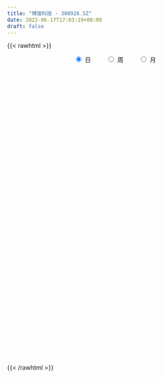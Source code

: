 ```yaml
---
title: "博俊科技 - 300926.SZ"
date: 2022-06-17T17:03:19+08:00
draft: false
---
```

{{< rawhtml >}}
    <div style="text-align: center">
        <label style="padding: 1rem;"><input style="margin-right: .5rem" type="radio" name="period" value="D" checked onclick="period_change(this)">日</label>
        <label style="padding: 1rem;"><input style="margin-right: .5rem" type="radio" name="period" value="W" onclick="period_change(this)">周</label>
        <label style="padding: 1rem;"><input style="margin-right: .5rem" type="radio" name="period" value="M" onclick="period_change(this)">月</label>
    </div>
    <div id="chart" style="height: 700px;"></div> 
    <script type="text/javascript">
        const D_v = [234369.51,167531.22,137761.3,122741.26,155857.55,140391.75,119864.9,116193.85,113505.72,135925.52,108235.72,97297.41,77523.96,62084.51,56857.83,49855.61,69548.69,101524.93,87492.18,70462.13,97535.82,71272.94,55432.78,47873.47,37488.83,43975.72,40570.62,49053.91,84072.17,52072.8,42782.95,40496.56,28825.0,31578.52,22863.61,32215.29,31085.4,61470.5,54564.92,145345.52,110065.35,74515.69,50929.39,34342.61,47921.86,70949.31,66016.16,70055.3,71000.26,51919.19,41006.09,32727.55,52837.05,39893.34,27330.69,40989.06,67646.05,81293.57,108786.14,91190.43,50222.84,38217.06,42575.15,72777.29,49784.33,78512.33,110859.47,105829.3,66523.48,83364.03,98784.8,59676.0,72375.1,38323.99,41037.31,38749.47,86896.06,169398.3,126295.31,119318.83,158614.06,109181.45,181546.95,118089.91,99601.31,71136.51,67074.51,62340.22,46185.69,41020.85,39433.8,52488.74,46586.0,32956.93,26565.67,40717.93,33270.29,23092.28,22237.53,19797.96,52820.42,32375.24,20029.95,15810.5,19789.0,12882.78,18732.02,15969.98,25457.44,20900.46,21845.11,154742.31,111520.84,71316.08,38294.56,26422.66,20708.57,22058.15,22022.2,25639.59,33309.15,23468.16,31900.78,19690.25,15640.96,24019.75,20754.27,17064.48,19512.03,24033.34,28958.81,21296.01,18112.44,15755.98,17322.55,11485.68,14113.95,16052.04,17283.4,41419.24,52758.17,28467.1,16399.08,16267.38,26083.72,57635.86,42998.42,26422.74,33776.06,19054.99,16986.23,19434.13,21160.61,33476.85,29152.6,18499.5,21222.86,17030.89,15569.1,39721.57,32333.92,26106.41,31006.48,27687.01,19383.46,18203.85,37055.68,45065.91,81059.44,42386.44,40091.11,35895.4,14909.75,29872.5,19799.31,14886.22,7584.92,16571.62,7228.99,8421.45,8482.14,12786.74,14210.56,10561.52,11036.41,11814.81,9295.22,13023.3,9358.67,10597.67,6131.06,24445.91,20918.4,29661.18,23778.93,21553.83,23327.83,10620.83,34305.07,40249.18,46920.01,43941.56,49420.29,79681.39,91550.7,70120.22,239575.51,196591.42,155834.61,99507.05,90826.77,148627.57,234452.72,146840.38,99560.93,101124.19,109674.18,101174.97,101747.17,76065.87,78997.82,50947.4,40490.75,35592.4,35013.2,34634.12,39776.72,33742.0,25953.49,44699.45,24321.0,25070.59,32480.77,38810.54,39781.97,22832.6,16389.56,18447.53,16101.54,19103.59,16116.02,27612.56,23179.64,21630.53,12715.28,17335.77,25522.18,15969.18,18682.67,24206.36,33671.21,16051.0,24138.65,17506.73,14563.26,16310.74,9473.02,12716.87,12802.59,16297.59,12461.39,13639.55,14298.36,13853.0,13269.86,14325.18,16048.87,15076.62,10453.92,13140.91,19013.28,18079.75,28697.16,18058.0,14525.62,45414.16,37393.42,25379.39,19124.0,12428.0,20887.68,19282.48,17410.51,14264.29,14028.0,18241.74,17638.77,20450.5,19744.09,13479.12,13041.25,10783.0,10736.0,10312.0,8367.0,9003.4,11623.34,16178.12,14484.0,18639.94,14110.08,11439.21,12003.52,10807.35,7012.59,26733.4,20364.02,44685.91,155960.25,121062.01,76735.4,81378.33,70720.63,87699.92,91225.59,63639.92,60849.89,56755.3,56971.05,39269.85,47424.95,70865.73,52287.71,89271.94,67050.06,64944.25,46619.59,48008.1,36371.84,35872.13,47595.0,29843.99,21495.8,21593.51,24216.94,23274.49,23610.81,103058.57,136245.58,82882.04,70963.07,47360.54,54288.9,71152.71,51305.0,67110.23,46620.28,53743.9]
const D_histogram = [0.0,-0.0727521368,-0.1667026469,-0.1837574039,-0.030687149,-0.2243873796,-0.2450560222,-0.2564617099,-0.2321611751,-0.1236840931,-0.189936899,-0.3432939049,-0.5251937027,-0.6606442212,-0.6798792231,-0.7322047062,-0.6802434463,-0.4785750895,-0.3891126483,-0.3182602362,-0.1567619056,-0.229907614,-0.3379133835,-0.3834792002,-0.3757971993,-0.2832325522,-0.1665608432,-0.1030571034,0.0554922879,0.1388175786,0.1441441754,0.1695361929,0.2166363312,0.2316220394,0.2455872083,0.212948538,0.2372025974,0.2997710834,0.3434623525,0.5152001259,0.5489723604,0.4651690804,0.3614205922,0.2919054086,0.2883072678,0.3274706924,0.3363918399,0.3876646584,0.4197916536,0.3721834602,0.3081550461,0.2735031284,0.2220809029,0.1176644794,0.060542663,0.0301770313,0.0870277717,0.1506931163,0.2653647744,0.2873274259,0.278093621,0.2306495788,0.163132028,0.1895849771,0.1231464951,0.1599554093,0.2464201036,0.2242585448,0.1569989522,0.155261895,0.176461334,0.1307513438,-0.0932823263,-0.2007871195,-0.3268016824,-0.4232437098,-0.197739623,0.122456947,0.2086101093,0.3096417445,0.3846408116,0.3166231821,0.3519860444,0.2912219627,0.1631563252,0.0222232812,-0.1449645776,-0.2167673395,-0.276856979,-0.30093516,-0.2896449436,-0.3065341477,-0.3701341319,-0.3580019925,-0.3288549317,-0.2694000055,-0.2700326014,-0.2808748527,-0.2873351292,-0.2760154295,-0.1954418136,-0.1543734383,-0.1443344429,-0.136072409,-0.169890418,-0.1698492981,-0.1175684881,-0.0713936049,-0.0115201657,0.0155362568,0.0454587453,0.2605766576,0.3003793627,0.224974037,0.1561035033,0.0830961868,0.0430426181,0.028198098,-0.0071462187,-0.0062452443,-0.0471152606,-0.049375355,-0.036138957,-0.034222816,-0.0407007928,-0.0851928734,-0.0897199805,-0.1178956091,-0.0927775816,-0.0436576888,0.0122870772,0.010836569,-0.0290895525,-0.0750177327,-0.1546762839,-0.1698995738,-0.1531234742,-0.0925704964,-0.0471092714,0.0606454444,0.1454980658,0.135273344,0.1384358037,0.138658782,0.1603241656,0.2181787993,0.2422173838,0.2489921087,0.1591460424,0.1056227018,0.0461601331,-0.0235857604,-0.0099132448,0.032375813,0.0769088023,0.0788569794,0.0448974905,0.0092549534,-0.0096407229,0.0027562003,0.0302815095,0.0415263459,0.0782588459,0.0816375023,0.0714055523,0.0459964228,0.0722902887,0.1115785125,0.1745664303,0.1938258634,0.185502103,0.1037437356,0.0234034464,-0.0582715557,-0.1459414284,-0.2018078616,-0.2145684675,-0.289136105,-0.3110832112,-0.2720240206,-0.2101947006,-0.1662117489,-0.1098143183,-0.0904615485,-0.0906687419,-0.0512259199,-0.0271727382,-0.0050299873,-0.0165046081,-0.043305397,-0.0469380326,-0.0197974925,-0.0468605117,-0.0080925766,0.0392906119,0.0805657453,0.085032653,0.0845080311,0.1394019566,0.1952033198,0.2699013455,0.3040492317,0.346674066,0.3711658301,0.4523617067,0.7884493532,0.9655780743,1.059029888,0.8712747019,0.6887050876,0.5524863071,0.7747564723,0.8790038221,0.7275862898,0.4955925166,0.3645259185,0.2804222354,0.2039966471,-0.0395736295,-0.1938062408,-0.4354029221,-0.623650299,-0.6720813825,-0.7175142279,-0.6817459676,-0.6624121686,-0.5941706594,-0.5594009762,-0.527651359,-0.5799430134,-0.6272402489,-0.5890023461,-0.5029201275,-0.3997889836,-0.4136350997,-0.4238268587,-0.3912991064,-0.3774812654,-0.3510037201,-0.3490881374,-0.3044363952,-0.3271809146,-0.2740819402,-0.2732456066,-0.2318354071,-0.1755711587,-0.0831898575,-0.0340892185,0.0083620584,0.0801391109,0.0419072219,0.0087464835,-0.0909931337,-0.1453405853,-0.1348716778,-0.179106849,-0.179597532,-0.2128617364,-0.1706268637,-0.1128900629,-0.0584171393,0.0046893426,0.0252159728,0.0057955086,0.0102050711,0.0401454195,0.0825124179,0.1085611836,0.1195781617,0.1477650309,0.1568194946,0.1938933687,0.1529700812,0.1574919131,0.164374802,0.2351815871,0.2665019535,0.2542311278,0.2013002908,0.1309440541,0.0198704713,-0.0732941614,-0.0889179578,-0.0995913377,-0.142113279,-0.2307622551,-0.237850538,-0.1858845264,-0.1151593189,-0.0348449183,0.0301182384,0.0832617647,0.0909216185,0.0994587187,0.0976606183,0.0745782228,0.0928021194,0.0693787879,0.0183688355,0.0267287733,-0.0079706338,-0.0569726342,-0.1288331976,-0.1350173591,-0.154926276,-0.0786562216,-0.0244177067,0.248711426,0.4495083384,0.493224458,0.4523003194,0.4232573977,0.3415924006,0.3344701541,0.2326438572,-0.0137163494,-0.097767323,-0.0677989718,-0.0692520651,-0.0659147859,-0.0098219286,0.0521682964,0.1138481686,0.2031113291,0.2253870031,0.2269691469,0.197111794,0.1946134056,0.1630017745,0.1520805686,0.0662852295,0.0259750663,-0.0246152517,-0.0649009544,-0.0600920899,-0.0909516147,-0.1002227325,0.1587460823,0.2560076666,0.285799137,0.2627922386,0.1511399043,0.108773881,0.0990446216,0.0813377859,0.0593735963,0.0185262852,0.0132529991]
const D_fast = [0.0,-0.0909401709,-0.2265663428,-0.2895604508,-0.1441619832,-0.3939590587,-0.4758917068,-0.551412822,-0.585152581,-0.5075965222,-0.6213335529,-0.860514035,-1.1737122584,-1.4743238323,-1.6635286399,-1.8989052996,-2.0170049013,-1.9349803169,-1.9427960377,-1.9515086847,-1.8292008305,-1.9598234424,-2.1523075578,-2.2937431746,-2.3800104735,-2.3582539644,-2.2832224662,-2.2454830023,-2.073060539,-1.9550308537,-1.913668213,-1.8458921473,-1.7446329261,-1.6717417081,-1.5963797371,-1.5757812729,-1.4922265642,-1.3547153073,-1.2251584501,-0.9246206452,-0.7536053207,-0.7211163305,-0.7345096706,-0.7310485021,-0.6625698259,-0.5415387283,-0.4485196208,-0.3003306377,-0.1632557291,-0.1178180574,-0.10480771,-0.0710838457,-0.0669858454,-0.141986149,-0.1839722997,-0.2067936736,-0.1281859902,-0.0268473666,0.1541654852,0.2479599931,0.3082495934,0.3184679459,0.2917334022,0.3655825955,0.3299307373,0.4067285039,0.5547982241,0.5887013014,0.5606914469,0.5977698635,0.6630846359,0.6500624817,0.40270823,0.2450066569,0.0372916734,-0.1649612814,0.0111078996,0.3619187064,0.5002243959,0.6786664673,0.8498257373,0.8609639033,0.9843232767,0.9963646858,0.9090881295,0.7737109058,0.5702819026,0.4442873058,0.3149834216,0.2156714505,0.154550431,0.06102769,-0.0951058271,-0.1724741859,-0.225540858,-0.2334359332,-0.3015766795,-0.3826376439,-0.4609317027,-0.5186158604,-0.4869026978,-0.4844276822,-0.5104722974,-0.5362283658,-0.6125189794,-0.6549401839,-0.632051496,-0.603725014,-0.5467316162,-0.5157911295,-0.4745039547,-0.194241878,-0.0793443322,-0.0985061486,-0.1283508066,-0.1805840763,-0.2098769906,-0.2176719861,-0.2548028575,-0.2554631942,-0.3081120256,-0.3227159587,-0.3185143,-0.325153863,-0.341807038,-0.407597337,-0.4345544392,-0.4922039701,-0.490280338,-0.4520748674,-0.3930583321,-0.3917996981,-0.4389982076,-0.503680821,-0.6220084432,-0.6797066265,-0.7012113955,-0.6638010418,-0.6301171347,-0.5072010577,-0.3859739199,-0.3623803056,-0.324608895,-0.2897212212,-0.2279747962,-0.1155754627,-0.0309825323,0.0380402198,-0.0120193359,-0.039137001,-0.0870595364,-0.16270187,-0.1515076656,-0.1011246545,-0.0373644646,-0.0157020428,-0.038437159,-0.0717659577,-0.0930718147,-0.0799858415,-0.044890155,-0.0232637321,0.0330334794,0.0568215113,0.0644409494,0.0505309256,0.0948973637,0.1620802156,0.268709741,0.3364256399,0.3744774053,0.3186549718,0.2441655442,0.1479226531,0.0237674233,-0.0825509752,-0.148953698,-0.2958053618,-0.3955232708,-0.4244700854,-0.4151894405,-0.412759426,-0.3838155751,-0.3870781924,-0.4099525713,-0.3833162292,-0.366056232,-0.345170978,-0.3607717508,-0.398398889,-0.4137660327,-0.3915748658,-0.4303530128,-0.3936082219,-0.3364023804,-0.2749858107,-0.2492607398,-0.2286583538,-0.1389139392,-0.034311746,0.1078616161,0.2180218101,0.3473151609,0.4645983826,0.6588846859,1.1920846706,1.6106079103,1.968817196,1.9988806854,1.988487343,1.9903901393,2.4063494225,2.7303477279,2.760826768,2.652731124,2.6127960055,2.5987978813,2.5733714548,2.3199077707,2.1172235992,1.7667761874,1.4226162358,1.2061648066,0.9813534042,0.8466851727,0.7004159295,0.6201147739,0.515034213,0.4148709905,0.2175935827,0.013486285,-0.0955263988,-0.135174212,-0.131990314,-0.2492452051,-0.3653936787,-0.430690703,-0.5112431784,-0.5725165631,-0.6578730148,-0.6893303713,-0.7938701194,-0.80929163,-0.8767666981,-0.8933153504,-0.8809438916,-0.8093600547,-0.7687817204,-0.7242399289,-0.6324280987,-0.6601831823,-0.6911572997,-0.8136452003,-0.9043277982,-0.9275768103,-1.0165886937,-1.0619787597,-1.1484583981,-1.1488802414,-1.1193659563,-1.0794973175,-1.0152185,-0.9883878766,-1.0063594637,-0.9993986334,-0.9594219302,-0.8964268273,-0.8432377657,-0.8023262472,-0.7371981202,-0.6889387829,-0.6033915666,-0.6060723338,-0.5621775236,-0.5142009342,-0.3845987523,-0.2866528976,-0.2353659413,-0.2379717056,-0.2755919288,-0.3816978937,-0.4931860668,-0.5310393527,-0.566610567,-0.6446608281,-0.791000368,-0.8575512853,-0.8520564054,-0.8101210276,-0.7385178566,-0.6660251402,-0.5920661728,-0.5616759143,-0.5282741345,-0.5056570803,-0.5100949202,-0.4686704936,-0.4747491281,-0.5211668717,-0.5061247406,-0.5428168061,-0.606061965,-0.7101308278,-0.7500693292,-0.808709815,-0.7521038161,-0.7039697278,-0.3686627387,-0.0554887416,0.1115334925,0.1836844338,0.2604558615,0.2641889645,0.3406842565,0.2970189239,0.04722963,-0.0612631743,-0.0482445661,-0.0670106757,-0.0801520929,-0.0265147179,0.0485175813,0.1386594957,0.2787004885,0.3573229132,0.4156473438,0.4350679393,0.4812229023,0.4903617149,0.5174606511,0.4482366193,0.4144202227,0.3576760918,0.3011651505,0.2909509926,0.237353564,0.2030267632,0.5016820985,0.6629455995,0.7641868541,0.8068780153,0.7330106572,0.7178381041,0.7328700001,0.7354976109,0.7283768204,0.6921610806,0.6902010442]
const D_slow = [0.0,-0.0181880342,-0.0598636959,-0.1058030469,-0.1134748341,-0.169571679,-0.2308356846,-0.2949511121,-0.3529914059,-0.3839124291,-0.4313966539,-0.5172201301,-0.6485185558,-0.8136796111,-0.9836494168,-1.1667005934,-1.336761455,-1.4564052274,-1.5536833894,-1.6332484485,-1.6724389249,-1.7299158284,-1.8143941743,-1.9102639743,-2.0042132742,-2.0750214122,-2.116661623,-2.1424258989,-2.1285528269,-2.0938484322,-2.0578123884,-2.0154283402,-1.9612692574,-1.9033637475,-1.8419669454,-1.7887298109,-1.7294291616,-1.6544863907,-1.5686208026,-1.4398207711,-1.302577681,-1.1862854109,-1.0959302629,-1.0229539107,-0.9508770938,-0.8690094207,-0.7849114607,-0.6879952961,-0.5830473827,-0.4900015176,-0.4129627561,-0.344586974,-0.2890667483,-0.2596506284,-0.2445149627,-0.2369707049,-0.215213762,-0.1775404829,-0.1111992893,-0.0393674328,0.0301559725,0.0878183671,0.1286013741,0.1759976184,0.2067842422,0.2467730945,0.3083781204,0.3644427566,0.4036924947,0.4425079685,0.4866233019,0.5193111379,0.4959905563,0.4457937764,0.3640933558,0.2582824284,0.2088475226,0.2394617594,0.2916142867,0.3690247228,0.4651849257,0.5443407212,0.6323372323,0.705142723,0.7459318043,0.7514876246,0.7152464802,0.6610546453,0.5918404006,0.5166066106,0.4441953747,0.3675618377,0.2750283048,0.1855278066,0.1033140737,0.0359640723,-0.031544078,-0.1017627912,-0.1735965735,-0.2426004309,-0.2914608843,-0.3300542439,-0.3661378546,-0.4001559568,-0.4426285613,-0.4850908859,-0.5144830079,-0.5323314091,-0.5352114505,-0.5313273863,-0.5199627,-0.4548185356,-0.3797236949,-0.3234801857,-0.2844543098,-0.2636802631,-0.2529196086,-0.2458700841,-0.2476566388,-0.2492179499,-0.260996765,-0.2733406037,-0.282375343,-0.290931047,-0.3011062452,-0.3224044635,-0.3448344587,-0.374308361,-0.3975027564,-0.4084171786,-0.4053454093,-0.402636267,-0.4099086551,-0.4286630883,-0.4673321593,-0.5098070527,-0.5480879213,-0.5712305454,-0.5830078633,-0.5678465021,-0.5314719857,-0.4976536497,-0.4630446987,-0.4283800032,-0.3882989618,-0.333754262,-0.273199916,-0.2109518889,-0.1711653783,-0.1447597028,-0.1332196695,-0.1391161096,-0.1415944208,-0.1335004676,-0.114273267,-0.0945590221,-0.0833346495,-0.0810209112,-0.0834310919,-0.0827420418,-0.0751716644,-0.064790078,-0.0452253665,-0.0248159909,-0.0069646029,0.0045345028,0.022607075,0.0505017031,0.0941433107,0.1425997766,0.1889753023,0.2149112362,0.2207620978,0.2061942089,0.1697088518,0.1192568864,0.0656147695,-0.0066692568,-0.0844400596,-0.1524460647,-0.2049947399,-0.2465476771,-0.2740012567,-0.2966166438,-0.3192838293,-0.3320903093,-0.3388834938,-0.3401409907,-0.3442671427,-0.355093492,-0.3668280001,-0.3717773732,-0.3834925012,-0.3855156453,-0.3756929923,-0.355551556,-0.3342933928,-0.313166385,-0.2783158958,-0.2295150659,-0.1620397295,-0.0860274216,0.0006410949,0.0934325525,0.2065229792,0.4036353174,0.645029836,0.909787308,1.1276059835,1.2997822554,1.4379038322,1.6315929502,1.8513439058,2.0332404782,2.1571386074,2.248270087,2.3183756459,2.3693748076,2.3594814003,2.31102984,2.2021791095,2.0462665348,1.8782461891,1.6988676322,1.5284311403,1.3628280981,1.2142854333,1.0744351892,0.9425223495,0.7975365961,0.6407265339,0.4934759474,0.3677459155,0.2677986696,0.1643898947,0.05843318,-0.0393915966,-0.133761913,-0.221512843,-0.3087848773,-0.3848939761,-0.4666892048,-0.5352096898,-0.6035210915,-0.6614799433,-0.7053727329,-0.7261701973,-0.7346925019,-0.7326019873,-0.7125672096,-0.7020904041,-0.6999037833,-0.7226520667,-0.758987213,-0.7927051324,-0.8374818447,-0.8823812277,-0.9355966618,-0.9782533777,-1.0064758934,-1.0210801782,-1.0199078426,-1.0136038494,-1.0121549723,-1.0096037045,-0.9995673496,-0.9789392452,-0.9517989493,-0.9219044088,-0.8849631511,-0.8457582775,-0.7972849353,-0.759042415,-0.7196694367,-0.6785757362,-0.6197803394,-0.5531548511,-0.4895970691,-0.4392719964,-0.4065359829,-0.401568365,-0.4198919054,-0.4421213949,-0.4670192293,-0.502547549,-0.5602381128,-0.6197007473,-0.6661718789,-0.6949617087,-0.7036729382,-0.6961433786,-0.6753279375,-0.6525975329,-0.6277328532,-0.6033176986,-0.5846731429,-0.561472613,-0.5441279161,-0.5395357072,-0.5328535139,-0.5348461723,-0.5490893309,-0.5812976303,-0.61505197,-0.653783539,-0.6734475944,-0.6795520211,-0.6173741646,-0.50499708,-0.3816909655,-0.2686158857,-0.1628015362,-0.0774034361,0.0062141024,0.0643750667,0.0609459794,0.0365041486,0.0195544057,0.0022413894,-0.0142373071,-0.0166927892,-0.0036507151,0.0248113271,0.0755891593,0.1319359101,0.1886781968,0.2379561453,0.2866094967,0.3273599404,0.3653800825,0.3819513899,0.3884451564,0.3822913435,0.3660661049,0.3510430824,0.3283051788,0.3032494956,0.3429360162,0.4069379329,0.4783877171,0.5440857768,0.5818707528,0.6090642231,0.6338253785,0.654159825,0.669003224,0.6736347953,0.6769480451]
const D_data = [['2021-01-07', 36.5, 31.15, 30.78, 38.2],['2021-01-08', 28.13, 30.01, 27.12, 32.8],['2021-01-11', 29.98, 29.19, 29.0, 32.58],['2021-01-12', 27.0, 29.7, 26.04, 31.28],['2021-01-13', 28.82, 32.1, 28.62, 32.28],['2021-01-14', 30.68, 27.52, 27.5, 32.05],['2021-01-15', 26.51, 28.89, 26.15, 30.12],['2021-01-18', 28.5, 28.68, 27.1, 29.6],['2021-01-19', 28.0, 28.92, 28.0, 30.66],['2021-01-20', 29.04, 30.14, 27.7, 30.44],['2021-01-21', 29.56, 27.88, 27.85, 29.6],['2021-01-22', 28.2, 25.91, 25.74, 28.4],['2021-01-25', 25.18, 24.21, 23.79, 25.2],['2021-01-26', 24.28, 23.35, 23.24, 24.98],['2021-01-27', 22.8, 23.72, 22.23, 23.74],['2021-01-28', 23.1, 22.39, 22.34, 23.77],['2021-01-29', 22.45, 22.95, 21.53, 23.98],['2021-02-01', 22.5, 24.85, 22.5, 25.12],['2021-02-02', 24.52, 23.67, 23.65, 26.15],['2021-02-03', 22.99, 23.36, 22.21, 23.88],['2021-02-04', 22.82, 24.7, 22.33, 25.8],['2021-02-05', 24.3, 21.6, 21.6, 24.5],['2021-02-08', 21.21, 20.19, 20.06, 22.16],['2021-02-09', 20.19, 20.0, 19.63, 20.59],['2021-02-10', 20.1, 19.98, 19.85, 20.85],['2021-02-18', 20.0, 20.76, 20.0, 20.91],['2021-02-19', 20.76, 21.15, 20.41, 21.35],['2021-02-22', 21.14, 20.56, 20.53, 21.45],['2021-02-23', 20.5, 22.03, 20.13, 22.76],['2021-02-24', 21.6, 21.52, 21.19, 21.91],['2021-02-25', 21.5, 20.6, 20.55, 21.61],['2021-02-26', 20.1, 20.77, 20.01, 21.5],['2021-03-01', 20.75, 21.11, 20.53, 21.33],['2021-03-02', 21.2, 20.78, 20.61, 21.45],['2021-03-03', 20.62, 20.77, 20.39, 21.0],['2021-03-04', 20.73, 20.06, 20.06, 20.73],['2021-03-05', 20.08, 20.68, 20.02, 21.02],['2021-03-08', 20.9, 21.37, 20.81, 22.0],['2021-03-09', 21.19, 21.45, 20.1, 21.8],['2021-03-10', 22.5, 23.77, 22.5, 25.74],['2021-03-11', 22.29, 22.83, 21.35, 23.38],['2021-03-12', 22.18, 21.45, 21.28, 22.32],['2021-03-15', 21.17, 20.86, 20.31, 21.2],['2021-03-16', 20.78, 20.93, 20.56, 21.18],['2021-03-17', 20.87, 21.65, 20.57, 21.65],['2021-03-18', 21.52, 22.4, 21.52, 22.58],['2021-03-19', 22.0, 22.3, 21.77, 22.96],['2021-03-22', 22.3, 23.18, 22.3, 23.88],['2021-03-23', 23.17, 23.4, 22.54, 23.95],['2021-03-24', 22.95, 22.6, 22.05, 23.45],['2021-03-25', 22.57, 22.3, 22.25, 23.13],['2021-03-26', 22.18, 22.58, 22.12, 22.6],['2021-03-29', 22.03, 22.29, 21.34, 22.33],['2021-03-30', 22.1, 21.3, 21.16, 22.23],['2021-03-31', 21.21, 21.49, 21.21, 21.78],['2021-04-01', 21.49, 21.59, 21.45, 22.38],['2021-04-02', 21.35, 22.77, 20.98, 22.77],['2021-04-06', 22.91, 23.25, 22.6, 23.88],['2021-04-07', 23.25, 24.52, 22.72, 25.66],['2021-04-08', 24.5, 23.94, 23.85, 25.0],['2021-04-09', 23.66, 23.81, 23.58, 24.4],['2021-04-12', 23.65, 23.39, 23.2, 23.91],['2021-04-13', 23.3, 23.0, 22.82, 23.97],['2021-04-14', 22.96, 24.23, 22.86, 24.71],['2021-04-15', 23.82, 23.11, 22.96, 23.84],['2021-04-16', 22.99, 24.47, 22.97, 24.75],['2021-04-19', 24.48, 25.63, 24.23, 26.68],['2021-04-20', 26.48, 24.68, 24.65, 26.78],['2021-04-21', 24.35, 24.08, 23.86, 25.28],['2021-04-22', 23.88, 24.9, 23.63, 25.37],['2021-04-23', 24.5, 25.44, 24.0, 25.94],['2021-04-26', 25.29, 24.73, 24.6, 25.69],['2021-04-27', 24.54, 21.85, 21.8, 24.54],['2021-04-28', 21.85, 22.36, 21.15, 22.69],['2021-04-29', 22.81, 21.34, 21.25, 23.18],['2021-04-30', 21.21, 20.85, 20.3, 21.39],['2021-05-06', 20.93, 25.02, 20.46, 25.02],['2021-05-07', 26.5, 27.69, 24.07, 29.13],['2021-05-10', 28.01, 26.03, 24.32, 28.25],['2021-05-11', 26.24, 26.98, 25.44, 28.33],['2021-05-12', 25.7, 27.47, 25.66, 31.21],['2021-05-13', 26.81, 26.05, 25.89, 28.24],['2021-05-14', 26.67, 27.61, 26.67, 30.56],['2021-05-17', 27.71, 26.69, 26.0, 28.26],['2021-05-18', 26.8, 25.62, 24.63, 26.81],['2021-05-19', 25.51, 24.91, 24.76, 25.77],['2021-05-20', 24.7, 23.8, 23.65, 24.76],['2021-05-21', 23.8, 24.3, 23.61, 24.47],['2021-05-24', 24.4, 23.98, 23.28, 24.42],['2021-05-25', 23.72, 24.05, 23.66, 24.35],['2021-05-26', 23.97, 24.29, 23.6, 24.48],['2021-05-27', 24.35, 23.74, 23.45, 24.5],['2021-05-28', 23.7, 22.71, 22.66, 23.95],['2021-05-31', 22.49, 23.26, 22.18, 23.27],['2021-06-01', 23.25, 23.33, 23.08, 23.46],['2021-06-02', 23.3, 23.72, 22.9, 23.84],['2021-06-03', 23.8, 22.91, 22.9, 23.8],['2021-06-04', 22.62, 22.52, 22.48, 23.13],['2021-06-07', 22.69, 22.28, 22.03, 22.73],['2021-06-08', 22.15, 22.26, 21.9, 22.49],['2021-06-09', 22.53, 23.15, 22.53, 24.17],['2021-06-10', 23.27, 22.8, 22.41, 23.38],['2021-06-11', 22.85, 22.38, 22.37, 22.85],['2021-06-15', 22.34, 22.24, 22.01, 22.63],['2021-06-16', 22.25, 21.46, 21.39, 22.36],['2021-06-17', 21.46, 21.59, 21.4, 21.9],['2021-06-18', 21.87, 22.2, 21.5, 22.38],['2021-06-21', 22.03, 22.24, 22.0, 22.35],['2021-06-22', 22.19, 22.59, 22.16, 22.87],['2021-06-23', 22.8, 22.34, 22.2, 22.8],['2021-06-24', 22.26, 22.48, 21.9, 22.57],['2021-06-25', 23.51, 25.52, 23.51, 26.98],['2021-06-28', 24.06, 24.18, 23.8, 24.75],['2021-06-29', 23.86, 22.8, 22.8, 24.17],['2021-06-30', 22.61, 22.6, 22.35, 22.85],['2021-07-01', 22.65, 22.22, 22.2, 22.69],['2021-07-02', 22.06, 22.34, 21.92, 22.47],['2021-07-05', 22.29, 22.5, 22.02, 22.5],['2021-07-06', 22.53, 22.08, 22.02, 22.53],['2021-07-07', 22.01, 22.4, 21.93, 22.58],['2021-07-08', 22.21, 21.71, 21.54, 22.32],['2021-07-09', 21.52, 22.0, 21.33, 22.36],['2021-07-12', 21.67, 22.15, 21.55, 22.4],['2021-07-13', 22.05, 21.98, 21.72, 22.25],['2021-07-14', 21.78, 21.79, 21.71, 21.99],['2021-07-15', 21.57, 21.08, 20.83, 21.68],['2021-07-16', 21.23, 21.33, 21.21, 21.9],['2021-07-19', 21.19, 20.81, 20.51, 21.19],['2021-07-20', 21.25, 21.33, 21.02, 21.67],['2021-07-21', 21.4, 21.72, 20.94, 21.87],['2021-07-22', 21.73, 22.02, 21.43, 22.3],['2021-07-23', 22.02, 21.4, 21.4, 22.06],['2021-07-26', 21.2, 20.74, 20.53, 21.39],['2021-07-27', 21.0, 20.33, 20.33, 21.16],['2021-07-28', 20.28, 19.41, 18.99, 20.3],['2021-07-29', 19.5, 19.76, 19.5, 20.05],['2021-07-30', 19.75, 19.96, 19.55, 20.16],['2021-08-02', 20.3, 20.54, 20.11, 20.8],['2021-08-03', 20.6, 20.5, 20.36, 20.83],['2021-08-04', 20.3, 21.62, 20.25, 21.7],['2021-08-05', 21.79, 21.86, 20.92, 22.54],['2021-08-06', 21.6, 20.91, 20.91, 21.64],['2021-08-09', 20.65, 21.1, 20.61, 21.16],['2021-08-10', 20.94, 21.12, 20.85, 21.34],['2021-08-11', 21.08, 21.51, 20.84, 21.7],['2021-08-12', 21.41, 22.28, 21.26, 22.5],['2021-08-13', 22.54, 22.22, 21.91, 22.56],['2021-08-16', 22.1, 22.25, 21.78, 22.39],['2021-08-17', 22.06, 20.95, 20.9, 22.19],['2021-08-18', 20.69, 21.1, 20.69, 21.38],['2021-08-19', 20.82, 20.76, 20.64, 21.23],['2021-08-20', 20.74, 20.27, 19.8, 20.74],['2021-08-23', 20.21, 21.13, 20.21, 21.27],['2021-08-24', 21.39, 21.63, 21.33, 22.25],['2021-08-25', 21.98, 21.92, 21.48, 22.22],['2021-08-26', 22.09, 21.56, 21.51, 22.19],['2021-08-27', 22.01, 21.06, 20.95, 22.09],['2021-08-30', 21.46, 20.86, 20.61, 21.6],['2021-08-31', 20.86, 20.91, 20.42, 21.06],['2021-09-01', 22.5, 21.27, 20.9, 22.5],['2021-09-02', 20.78, 21.57, 20.56, 21.98],['2021-09-03', 21.25, 21.49, 21.25, 21.88],['2021-09-06', 21.45, 21.98, 21.33, 22.18],['2021-09-07', 22.47, 21.73, 21.63, 22.47],['2021-09-08', 21.66, 21.6, 21.48, 21.93],['2021-09-09', 21.41, 21.36, 21.06, 21.73],['2021-09-10', 21.44, 22.06, 21.25, 22.28],['2021-09-13', 21.88, 22.48, 21.65, 22.49],['2021-09-14', 22.4, 23.18, 22.12, 23.7],['2021-09-15', 23.18, 23.02, 22.58, 23.43],['2021-09-16', 22.92, 22.88, 22.71, 23.77],['2021-09-17', 22.61, 21.86, 21.82, 22.66],['2021-09-22', 21.57, 21.52, 21.39, 21.82],['2021-09-23', 21.55, 21.08, 20.85, 21.79],['2021-09-24', 21.09, 20.49, 20.36, 21.26],['2021-09-27', 20.54, 20.38, 19.77, 20.83],['2021-09-28', 20.29, 20.58, 20.23, 20.62],['2021-09-29', 20.28, 19.37, 19.35, 20.38],['2021-09-30', 19.52, 19.52, 19.5, 19.77],['2021-10-08', 19.8, 20.08, 19.65, 20.24],['2021-10-11', 20.06, 20.42, 19.9, 20.47],['2021-10-12', 20.95, 20.3, 20.02, 20.95],['2021-10-13', 19.7, 20.58, 19.7, 20.89],['2021-10-14', 20.57, 20.2, 20.11, 20.66],['2021-10-15', 20.2, 19.89, 19.81, 20.2],['2021-10-18', 19.9, 20.39, 19.78, 20.46],['2021-10-19', 20.39, 20.29, 20.08, 20.51],['2021-10-20', 20.2, 20.33, 19.8, 20.67],['2021-10-21', 20.35, 19.88, 19.82, 20.38],['2021-10-22', 19.85, 19.51, 19.5, 20.02],['2021-10-25', 19.4, 19.63, 19.4, 19.7],['2021-10-26', 20.5, 20.0, 19.98, 21.5],['2021-10-27', 19.55, 19.24, 19.05, 19.93],['2021-10-28', 19.24, 20.02, 19.0, 20.84],['2021-10-29', 19.8, 20.32, 19.8, 20.54],['2021-11-01', 20.06, 20.48, 19.92, 20.66],['2021-11-02', 20.69, 20.16, 20.02, 21.1],['2021-11-03', 20.0, 20.13, 19.81, 20.25],['2021-11-04', 20.11, 21.02, 20.08, 21.03],['2021-11-05', 20.95, 21.43, 20.65, 21.48],['2021-11-08', 21.46, 22.18, 21.23, 22.4],['2021-11-09', 22.02, 22.18, 21.83, 22.58],['2021-11-10', 22.5, 22.75, 22.13, 22.96],['2021-11-11', 22.85, 23.0, 22.6, 23.88],['2021-11-12', 22.31, 24.35, 22.31, 24.97],['2021-11-15', 24.66, 29.22, 24.66, 29.22],['2021-11-16', 31.0, 29.4, 26.62, 34.05],['2021-11-17', 28.51, 30.01, 28.02, 31.69],['2021-11-18', 29.11, 27.15, 26.89, 29.88],['2021-11-19', 26.63, 27.01, 26.5, 27.78],['2021-11-22', 26.69, 27.42, 26.3, 27.6],['2021-11-23', 28.33, 32.9, 28.24, 32.9],['2021-11-24', 32.35, 33.22, 32.35, 36.2],['2021-11-25', 33.72, 30.81, 30.81, 34.5],['2021-11-26', 30.5, 29.55, 29.53, 31.14],['2021-11-29', 29.02, 30.49, 28.65, 30.6],['2021-11-30', 30.34, 31.08, 30.3, 31.69],['2021-12-01', 30.06, 31.27, 30.06, 31.9],['2021-12-02', 32.34, 28.71, 28.62, 32.38],['2021-12-03', 28.64, 28.99, 28.64, 31.69],['2021-12-06', 28.35, 26.89, 26.81, 28.72],['2021-12-07', 27.28, 26.27, 25.82, 27.57],['2021-12-08', 26.27, 27.14, 26.08, 27.3],['2021-12-09', 27.06, 26.62, 26.45, 27.38],['2021-12-10', 26.61, 27.28, 26.25, 27.28],['2021-12-13', 27.4, 26.89, 26.23, 27.69],['2021-12-14', 26.51, 27.42, 26.46, 27.6],['2021-12-15', 27.35, 26.98, 26.67, 27.37],['2021-12-16', 26.71, 26.83, 26.5, 27.11],['2021-12-17', 26.65, 25.4, 25.4, 26.99],['2021-12-20', 25.59, 24.81, 24.74, 25.59],['2021-12-21', 24.92, 25.45, 24.8, 25.58],['2021-12-22', 25.65, 26.01, 25.65, 26.5],['2021-12-23', 25.9, 26.42, 25.88, 26.9],['2021-12-24', 26.45, 24.9, 24.86, 27.46],['2021-12-27', 24.62, 24.56, 24.31, 25.21],['2021-12-28', 24.51, 24.83, 24.4, 24.83],['2021-12-29', 24.68, 24.4, 23.97, 24.75],['2021-12-30', 24.28, 24.35, 24.28, 24.79],['2021-12-31', 24.41, 23.8, 23.66, 24.51],['2022-01-04', 24.01, 24.15, 23.8, 24.19],['2022-01-05', 24.21, 23.05, 22.75, 24.28],['2022-01-06', 23.05, 23.77, 22.94, 23.98],['2022-01-07', 24.05, 22.96, 22.9, 24.08],['2022-01-10', 22.91, 23.29, 22.8, 23.47],['2022-01-11', 23.35, 23.48, 23.32, 23.89],['2022-01-12', 23.75, 24.13, 23.52, 24.25],['2022-01-13', 24.18, 23.82, 23.81, 24.24],['2022-01-14', 23.98, 23.87, 23.58, 24.24],['2022-01-17', 24.5, 24.48, 23.91, 24.6],['2022-01-18', 24.35, 23.14, 22.96, 24.48],['2022-01-19', 23.4, 22.93, 22.75, 23.46],['2022-01-20', 22.95, 21.6, 21.59, 22.95],['2022-01-21', 21.6, 21.55, 21.21, 21.83],['2022-01-24', 21.71, 22.02, 21.31, 22.11],['2022-01-25', 21.9, 21.0, 21.0, 22.38],['2022-01-26', 21.06, 21.16, 20.8, 21.37],['2022-01-27', 21.18, 20.37, 20.3, 21.36],['2022-01-28', 20.48, 21.05, 20.48, 21.3],['2022-02-07', 21.71, 21.26, 21.24, 21.86],['2022-02-08', 21.24, 21.31, 20.92, 21.53],['2022-02-09', 21.33, 21.57, 21.19, 21.58],['2022-02-10', 21.57, 21.13, 21.02, 21.66],['2022-02-11', 21.08, 20.5, 20.33, 21.13],['2022-02-14', 20.43, 20.62, 20.21, 20.88],['2022-02-15', 20.65, 20.91, 20.33, 21.0],['2022-02-16', 21.21, 21.17, 20.85, 21.28],['2022-02-17', 21.17, 21.09, 20.98, 21.35],['2022-02-18', 21.0, 20.96, 20.64, 21.1],['2022-02-21', 20.96, 21.26, 20.83, 21.27],['2022-02-22', 21.04, 21.12, 20.86, 21.45],['2022-02-23', 21.09, 21.62, 21.04, 21.68],['2022-02-24', 21.5, 20.66, 20.39, 21.88],['2022-02-25', 20.87, 21.15, 20.87, 21.65],['2022-02-28', 21.19, 21.24, 20.46, 21.25],['2022-03-01', 21.24, 22.32, 21.24, 22.37],['2022-03-02', 22.06, 22.22, 21.91, 22.58],['2022-03-03', 22.26, 21.86, 21.67, 22.32],['2022-03-04', 21.76, 21.29, 21.12, 21.92],['2022-03-07', 21.29, 20.81, 20.69, 21.29],['2022-03-08', 20.94, 19.81, 19.8, 21.26],['2022-03-09', 19.85, 19.4, 18.45, 20.04],['2022-03-10', 19.84, 19.95, 19.82, 20.25],['2022-03-11', 19.7, 19.8, 19.28, 19.92],['2022-03-14', 19.65, 19.09, 19.09, 19.77],['2022-03-15', 19.0, 17.93, 17.91, 19.13],['2022-03-16', 18.31, 18.42, 17.71, 18.59],['2022-03-17', 18.57, 19.02, 18.52, 19.27],['2022-03-18', 18.81, 19.37, 18.81, 19.5],['2022-03-21', 19.38, 19.74, 19.3, 19.79],['2022-03-22', 19.69, 19.84, 19.49, 20.01],['2022-03-23', 19.84, 19.96, 19.74, 20.12],['2022-03-24', 19.96, 19.53, 19.5, 19.96],['2022-03-25', 19.73, 19.57, 19.5, 19.95],['2022-03-28', 19.71, 19.45, 19.13, 19.71],['2022-03-29', 19.7, 19.1, 19.05, 19.77],['2022-03-30', 19.39, 19.59, 18.96, 19.61],['2022-03-31', 19.51, 19.04, 18.93, 19.51],['2022-04-01', 18.95, 18.45, 18.39, 18.98],['2022-04-06', 18.69, 19.02, 18.46, 19.36],['2022-04-07', 18.81, 18.34, 18.33, 19.1],['2022-04-08', 18.34, 17.83, 17.81, 18.65],['2022-04-11', 17.83, 17.06, 16.86, 17.83],['2022-04-12', 17.05, 17.48, 16.92, 17.48],['2022-04-13', 17.48, 17.03, 17.0, 17.48],['2022-04-14', 17.29, 18.2, 17.28, 18.6],['2022-04-15', 18.0, 18.14, 17.65, 18.41],['2022-04-18', 19.21, 21.77, 19.21, 21.77],['2022-04-19', 25.0, 22.35, 22.0, 26.0],['2022-04-20', 19.67, 21.36, 19.67, 22.18],['2022-04-21', 20.65, 20.64, 20.18, 21.32],['2022-04-22', 20.4, 20.92, 20.2, 21.54],['2022-04-25', 20.61, 20.25, 20.04, 21.4],['2022-04-26', 20.52, 21.21, 20.52, 21.8],['2022-04-27', 20.4, 19.96, 16.97, 20.4],['2022-04-28', 18.93, 17.3, 17.28, 18.95],['2022-04-29', 17.55, 18.4, 17.5, 18.75],['2022-05-05', 19.0, 19.62, 19.0, 20.23],['2022-05-06', 19.82, 19.25, 19.19, 20.66],['2022-05-09', 19.08, 19.26, 19.07, 19.84],['2022-05-10', 19.21, 20.05, 18.46, 20.1],['2022-05-11', 20.0, 20.46, 20.0, 21.38],['2022-05-12', 20.35, 20.86, 20.08, 20.88],['2022-05-13', 20.63, 21.75, 20.61, 21.9],['2022-05-16', 22.46, 21.4, 21.02, 22.58],['2022-05-17', 21.13, 21.41, 21.0, 22.15],['2022-05-18', 21.4, 21.14, 21.14, 21.81],['2022-05-19', 20.78, 21.59, 20.68, 21.8],['2022-05-20', 21.63, 21.32, 21.16, 21.74],['2022-05-23', 21.37, 21.64, 20.95, 21.86],['2022-05-24', 21.69, 20.58, 20.38, 22.18],['2022-05-25', 20.58, 20.9, 19.7, 20.91],['2022-05-26', 20.77, 20.58, 20.01, 20.99],['2022-05-27', 20.58, 20.48, 20.11, 21.27],['2022-05-30', 20.62, 20.95, 20.3, 21.12],['2022-05-31', 20.86, 20.42, 19.89, 20.95],['2022-06-01', 20.21, 20.55, 20.21, 20.98],['2022-06-02', 20.58, 24.66, 20.53, 24.66],['2022-06-06', 25.01, 23.82, 23.58, 25.12],['2022-06-07', 23.81, 23.6, 22.81, 24.04],['2022-06-08', 23.39, 23.25, 22.28, 23.67],['2022-06-09', 23.24, 22.02, 21.89, 23.24],['2022-06-10', 21.8, 22.66, 21.8, 22.9],['2022-06-13', 22.78, 23.1, 22.67, 23.98],['2022-06-14', 22.79, 23.09, 22.09, 23.3],['2022-06-15', 23.13, 23.08, 22.69, 23.66],['2022-06-16', 22.87, 22.8, 22.31, 22.97],['2022-06-17', 22.62, 23.23, 22.41, 23.44]]
const W_v = [401900.73,676616.76,571158.22,315870.6,428288.0,140795.08,84546.34,268478.39,146567.82,445961.98,270159.33,266708.39,228696.19,331492.98,281866.16,465361.08,250161.87,256294.36,694956.6000000001,418242.46,225715.08,156603.1,147261.1,67214.3,238915.3,268262.71,126497.25,112006.01,110864.67,76790.6,155979.95,159384.46,115674.15,123512.42,130761.89,133336.48,244498.3,64581.56,46271.75,8421.45,57077.37,54089.67,104935.48,130056.74,311513.95,761628.8100000001,720308.3700000001,489786.3799999999,241041.57,178805.78,160464.87,92874.82,88538.75,90225.08,115573.95,65866.48,70549.89,69174.45,96989.1,141836.59,84272.96,90103.1,58351.37,59655.86,44189.23,76920.88,479821.9,374135.95,113726.35,299120.1799999999,262993.84,156400.43,174160.81,391740.13,289932.12]
const W_histogram = [0.0,-0.0714757835,-0.3025422716,-0.6195583261,-0.8696688608,-1.0799817224,-1.0738124468,-1.0287497085,-0.9408197131,-0.7736032778,-0.5585887885,-0.3599897513,-0.1870135913,0.0155062055,0.201640905,0.3870721499,0.2066334442,0.5352983746,0.7229921557,0.6047098337,0.4092362985,0.2640398491,0.1605566239,0.0857245534,0.2559397324,0.1554246657,0.0713782128,-0.0191626925,-0.061759144,-0.1682958752,-0.1564165065,-0.0476080928,-0.091687424,-0.0542137473,0.0095605479,0.0953890897,0.14118452,0.0844988446,-0.0081139701,-0.0207307838,-0.030362258,-0.0496738357,0.0020158666,0.1146388408,0.3747984133,0.6963462386,1.0302697296,1.154262276,1.0641531686,0.8312985375,0.6073540807,0.3610590059,0.1294358576,0.0305367581,-0.1861896785,-0.3488343371,-0.4714513025,-0.4970215279,-0.47652226,-0.4303269243,-0.4734894168,-0.501671114,-0.4776372695,-0.5052863133,-0.5308192999,-0.4931272297,-0.259029233,-0.2517428486,-0.1713602531,0.0563135529,0.1772574941,0.1983958945,0.4757824938,0.5037618688,0.5368141233]
const W_fast = [0.0,-0.0893447293,-0.3960467853,-0.8679524214,-1.3354801713,-1.8157884635,-2.0780722997,-2.2901969884,-2.4374719213,-2.4636563055,-2.3882890133,-2.2796874139,-2.1534646517,-1.9470683036,-1.7105233778,-1.4283240955,-1.5571044402,-1.094614916,-0.726173096,-0.6932779596,-0.7864424202,-0.8656289073,-0.9289729766,-0.9823739086,-0.7481737966,-0.8098326969,-0.8760345966,-0.9713661751,-1.0294024126,-1.1780131125,-1.2052378704,-1.1083314799,-1.1753326671,-1.1514124272,-1.0852479951,-0.9755721808,-0.8944806206,-0.9300415848,-1.024682892,-1.0424824017,-1.0597044404,-1.091434477,-1.039240808,-0.8979581236,-0.5440989479,-0.0484645629,0.5430263605,0.9555844759,1.1315136606,1.1064836639,1.0343777273,0.878347404,0.6790832201,0.58781831,0.3245444539,0.074691211,-0.16578858,-0.3156141874,-0.4142454846,-0.4756318799,-0.6371667267,-0.7907662023,-0.8861416752,-1.0401122973,-1.1983501089,-1.2839398461,-1.1145991576,-1.1702484854,-1.1327059532,-0.8909537589,-0.7256954443,-0.6549580702,-0.2586258475,-0.1047060053,0.06254978]
const W_slow = [0.0,-0.0178689459,-0.0935045138,-0.2483940953,-0.4658113105,-0.7358067411,-1.0042598528,-1.2614472799,-1.4966522082,-1.6900530277,-1.8297002248,-1.9196976626,-1.9664510604,-1.9625745091,-1.9121642828,-1.8153962454,-1.7637378843,-1.6299132907,-1.4491652517,-1.2979877933,-1.1956787187,-1.1296687564,-1.0895296004,-1.0680984621,-1.004113529,-0.9652573626,-0.9474128094,-0.9522034825,-0.9676432685,-1.0097172373,-1.0488213639,-1.0607233871,-1.0836452431,-1.0971986799,-1.094808543,-1.0709612705,-1.0356651406,-1.0145404294,-1.0165689219,-1.0217516179,-1.0293421824,-1.0417606413,-1.0412566746,-1.0125969644,-0.9188973611,-0.7448108015,-0.4872433691,-0.1986778001,0.0673604921,0.2751851264,0.4270236466,0.5172883981,0.5496473625,0.557281552,0.5107341324,0.4235255481,0.3056627225,0.1814073405,0.0622767755,-0.0453049556,-0.1636773098,-0.2890950883,-0.4085044057,-0.534825984,-0.667530809,-0.7908126164,-0.8555699246,-0.9185056368,-0.9613457001,-0.9472673118,-0.9029529383,-0.8533539647,-0.7344083413,-0.6084678741,-0.4742643432]
const W_data = [['2021-01-08', 36.5, 30.01, 27.12, 38.2],['2021-01-15', 29.98, 28.89, 26.04, 32.58],['2021-01-22', 28.5, 25.91, 25.74, 30.66],['2021-01-29', 25.18, 22.95, 21.53, 25.2],['2021-02-05', 22.5, 21.6, 21.6, 26.15],['2021-02-10', 21.21, 19.98, 19.63, 22.16],['2021-02-19', 20.0, 21.15, 20.0, 21.35],['2021-02-26', 21.14, 20.77, 20.01, 22.76],['2021-03-05', 20.75, 20.68, 20.02, 21.45],['2021-03-12', 20.9, 21.45, 20.1, 25.74],['2021-03-19', 21.17, 22.3, 20.31, 22.96],['2021-03-26', 22.3, 22.58, 22.05, 23.95],['2021-04-02', 22.03, 22.77, 20.98, 22.77],['2021-04-09', 22.91, 23.81, 22.6, 25.66],['2021-04-16', 23.65, 24.47, 22.82, 24.75],['2021-04-23', 24.48, 25.44, 23.63, 26.78],['2021-04-30', 25.29, 20.85, 20.3, 25.69],['2021-05-07', 20.93, 27.69, 20.46, 29.13],['2021-05-14', 28.01, 27.61, 24.32, 31.21],['2021-05-21', 27.71, 24.3, 23.61, 28.26],['2021-05-28', 24.4, 22.71, 22.66, 24.5],['2021-06-04', 22.49, 22.52, 22.18, 23.84],['2021-06-11', 22.69, 22.38, 21.9, 24.17],['2021-06-18', 22.34, 22.2, 21.39, 22.63],['2021-06-25', 22.03, 25.52, 21.9, 26.98],['2021-07-02', 24.06, 22.34, 21.92, 24.75],['2021-07-09', 22.29, 22.0, 21.33, 22.58],['2021-07-16', 21.67, 21.33, 20.83, 22.4],['2021-07-23', 21.19, 21.4, 20.51, 22.3],['2021-07-30', 21.2, 19.96, 18.99, 21.39],['2021-08-06', 20.3, 20.91, 20.11, 22.54],['2021-08-13', 20.65, 22.22, 20.61, 22.56],['2021-08-20', 22.1, 20.27, 19.8, 22.39],['2021-08-27', 20.21, 21.06, 20.21, 22.25],['2021-09-03', 21.46, 21.49, 20.42, 22.5],['2021-09-10', 21.45, 22.06, 21.06, 22.47],['2021-09-17', 21.88, 21.86, 21.65, 23.77],['2021-09-24', 21.57, 20.49, 20.36, 21.82],['2021-09-30', 20.54, 19.52, 19.35, 20.83],['2021-10-08', 19.8, 20.08, 19.65, 20.24],['2021-10-15', 20.06, 19.89, 19.7, 20.95],['2021-10-22', 19.9, 19.51, 19.5, 20.67],['2021-10-29', 19.4, 20.32, 19.0, 21.5],['2021-11-05', 20.06, 21.43, 19.81, 21.48],['2021-11-12', 21.46, 24.35, 21.23, 24.97],['2021-11-19', 24.66, 27.01, 24.66, 34.05],['2021-11-26', 26.69, 29.55, 26.3, 36.2],['2021-12-03', 29.02, 28.99, 28.62, 32.38],['2021-12-10', 28.35, 27.28, 25.82, 28.72],['2021-12-17', 27.4, 25.4, 25.4, 27.69],['2021-12-24', 25.59, 24.9, 24.74, 27.46],['2021-12-31', 24.62, 23.8, 23.66, 25.21],['2022-01-07', 24.01, 22.96, 22.75, 24.28],['2022-01-14', 22.91, 23.87, 22.8, 24.25],['2022-01-21', 24.5, 21.55, 21.21, 24.6],['2022-01-28', 21.71, 21.05, 20.3, 22.38],['2022-02-11', 21.71, 20.5, 20.33, 21.86],['2022-02-18', 20.43, 20.96, 20.21, 21.35],['2022-02-25', 20.96, 21.15, 20.39, 21.88],['2022-03-04', 21.19, 21.29, 20.46, 22.58],['2022-03-11', 21.29, 19.8, 18.45, 21.29],['2022-03-18', 19.65, 19.37, 17.71, 19.77],['2022-03-25', 19.38, 19.57, 19.3, 20.12],['2022-04-01', 19.71, 18.45, 18.39, 19.77],['2022-04-08', 18.69, 17.83, 17.81, 19.36],['2022-04-15', 17.83, 18.14, 16.86, 18.6],['2022-04-22', 19.21, 20.92, 19.21, 26.0],['2022-04-29', 20.61, 18.4, 16.97, 21.8],['2022-05-06', 19.0, 19.25, 19.0, 20.66],['2022-05-13', 19.08, 21.75, 18.46, 21.9],['2022-05-20', 22.46, 21.32, 20.68, 22.58],['2022-05-27', 21.37, 20.48, 19.7, 22.18],['2022-06-02', 20.62, 24.66, 19.89, 24.66],['2022-06-10', 25.01, 22.66, 21.8, 25.12],['2022-06-17', 22.78, 23.23, 22.09, 23.98]]
const M_v = [1965546.3100000001,922107.8100000001,1249458.6000000003,1437517.2,1628165.4299999999,798168.3500000001,473289.76,587150.9699999999,586849.99,224523.97,2134306.2400000002,952175.05,360204.26,251239.06,405210.2600000001,989551.9600000001,879732.23,808341.63]
const M_histogram = [0.0,-0.1391225071,-0.1727629613,-0.2249240812,-0.0908027012,-0.0426671938,-0.1772110356,-0.1896924308,-0.27391414,-0.2583012573,0.4552802126,0.4166194205,0.1966388716,0.0617181076,-0.1654809462,-0.3386753745,-0.2984147161,-0.0753789731]
const M_fast = [0.0,-0.1739031339,-0.2507343285,-0.3591264686,-0.2477057639,-0.210237055,-0.3890836556,-0.4489881586,-0.6016884027,-0.6506508344,0.1767506887,0.2422447517,0.0714239207,-0.0480673164,-0.3166366068,-0.5744998787,-0.6088428993,-0.4046518996]
const M_slow = [0.0,-0.0347806268,-0.0779713671,-0.1342023874,-0.1569030627,-0.1675698612,-0.2118726201,-0.2592957278,-0.3277742628,-0.3923495771,-0.2785295239,-0.1743746688,-0.1252149509,-0.109785424,-0.1511556606,-0.2358245042,-0.3104281832,-0.3292729265]
const M_data = [['2021-01-29', 36.5, 22.95, 21.53, 38.2],['2021-02-26', 22.5, 20.77, 19.63, 26.15],['2021-03-31', 20.75, 21.49, 20.02, 25.74],['2021-04-30', 21.49, 20.85, 20.3, 26.78],['2021-05-31', 20.93, 23.26, 20.46, 31.21],['2021-06-30', 23.25, 22.6, 21.39, 26.98],['2021-07-30', 22.65, 19.96, 18.99, 22.69],['2021-08-31', 20.3, 20.91, 19.8, 22.56],['2021-09-30', 22.5, 19.52, 19.35, 23.77],['2021-10-29', 19.8, 20.32, 19.0, 21.5],['2021-11-30', 20.06, 31.08, 19.81, 36.2],['2021-12-31', 30.06, 23.8, 23.66, 32.38],['2022-01-28', 24.01, 21.05, 20.3, 24.6],['2022-02-28', 21.71, 21.24, 20.21, 21.88],['2022-03-31', 21.24, 19.04, 17.71, 22.58],['2022-04-29', 18.95, 18.4, 16.86, 26.0],['2022-05-31', 19.0, 20.42, 18.46, 22.58],['2022-06-30', 20.21, 23.23, 20.21, 25.12]]
        const D_a = [null,null,null,26.04,null,null,null,null,30.66,null,null,null,null,null,22.23,null,null,null,26.15,null,null,null,null,19.63,null,null,null,null,22.76,null,null,null,null,null,null,null,20.02,null,null,null,null,null,null,null,null,null,null,null,23.95,null,null,null,null,21.16,null,null,null,null,null,null,null,null,null,null,null,null,null,26.78,null,null,null,null,null,null,null,20.3,null,null,null,null,null,null,null,null,null,null,null,null,null,null,null,24.5,null,null,null,null,null,null,null,null,null,null,null,null,21.39,null,null,null,null,null,null,26.98,null,null,null,null,null,null,null,null,null,null,null,null,null,null,null,null,null,null,null,null,null,null,18.99,null,null,null,null,null,null,null,null,null,null,null,22.56,null,null,null,null,19.8,null,null,null,null,null,null,null,22.5,null,null,null,null,null,21.06,null,null,null,null,23.77,null,null,null,null,null,null,19.35,null,null,null,null,null,null,null,null,null,null,null,null,null,21.5,null,null,null,null,null,19.81,null,null,null,null,null,null,null,null,null,null,null,null,null,null,36.2,null,null,null,null,null,null,null,null,25.82,null,null,null,null,27.6,null,null,null,null,null,null,null,null,null,null,null,null,null,null,22.75,null,null,null,null,null,null,null,24.6,null,null,null,null,null,null,null,null,null,null,null,null,null,null,20.21,null,null,null,null,null,null,null,null,null,null,null,22.58,null,null,null,null,null,null,null,null,null,17.71,null,null,null,null,20.12,null,null,null,null,null,null,null,null,null,null,16.86,null,null,null,null,null,26.0,null,null,null,null,null,16.97,null,null,null,null,null,null,null,null,null,22.58,null,null,null,null,null,null,19.7,null,null,null,null,null,null,25.12,null,null,null,21.8,null,null,null,null,null]
const W_a = [null,null,null,null,null,19.63,null,null,null,null,null,null,null,null,null,null,null,null,31.21,null,null,null,null,null,null,null,null,null,null,18.99,null,null,null,null,null,null,23.77,null,null,null,null,null,19.0,null,null,null,36.2,null,null,null,null,null,null,null,null,null,null,null,null,null,null,null,null,null,null,16.86,null,null,null,null,22.58,null,null,null,null]
const M_a = [null,null,null,null,null,null,null,null,null,null,null,null,null,null,null,16.86,null,null]
        const D_b = [[{ coord: ['2021-01-12', 26.15] }, { coord: ['2021-02-02', 26.04] }],[{ coord: ['2021-02-09', 22.76] }, { coord: ['2021-11-03', 20.02] }],[{ coord: ['2021-11-24', 27.6] }, { coord: ['2022-01-05', 25.82] }],[{ coord: ['2022-03-16', 20.12] }, { coord: ['2022-05-25', 17.71] }]]
const W_b = [[{ coord: ['2021-02-10', 23.77] }, { coord: ['2022-04-15', 19.63] }]]
const M_b = []
    </script>
{{< /rawhtml >}}